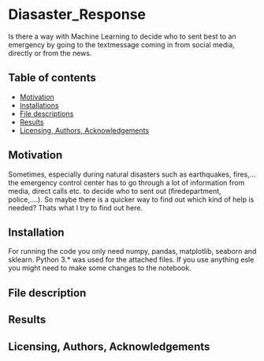 # Diasaster_Response

Is there a way with Machine Learning to decide who to sent best to an emergency by going to the textmessage coming in from social media, directly or from the news.

## Table of contents

- [Motivation](#motivation)
- [Installations](#installation)
- [File descriptions](#file-description)
- [Results](#results)
- [Licensing, Authors, Acknowledgements](#author)

## Motivation

Sometimes, especially during natural disasters such as earthquakes, fires,... the emergency control center has to go through a lot of information from media, direct calls etc. to decide who to sent out (firedepartment, police,....). So maybe there is a quicker way to find out which kind of help is needed? Thats what I try to find out here.

## Installation

For running the code you only need numpy, pandas, matplotlib, seaborn and sklearn. 
Python 3.* was used for the attached files. If you use anything esle you might need to make some changes to the notebook.

## File description<a name="file-description"></a>


## Results


## Licensing, Authors, Acknowledgements<a name="author"></a>

